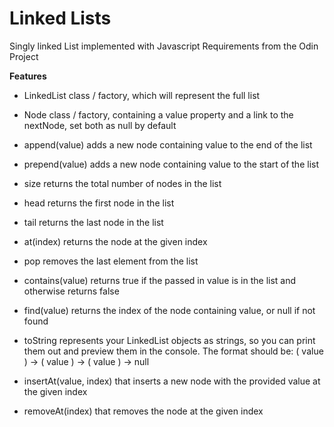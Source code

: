 # Linked Lists

Singly linked List implemented with Javascript
Requirements from the Odin Project

**Features**

* LinkedList class / factory, which will represent the full list
* Node class / factory, containing a value property and a link to the nextNode, set both as null by default

* append(value) adds a new node containing value to the end of the list
* prepend(value) adds a new node containing value to the start of the list
* size returns the total number of nodes in the list
* head returns the first node in the list
* tail returns the last node in the list
* at(index) returns the node at the given index
* pop removes the last element from the list
* contains(value) returns true if the passed in value is in the list and otherwise returns false
* find(value) returns the index of the node containing value, or null if not found
* toString represents your LinkedList objects as strings, so you can print them out and preview them in the console. The format should be: ( value ) -> ( value ) -> ( value ) -> null
* insertAt(value, index) that inserts a new node with the provided value at the given index
* removeAt(index) that removes the node at the given index

